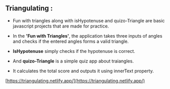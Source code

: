 ## Triangulating :
- Fun with triangles along with isHypotenuse and quizo-Triangle are basic javascript projects that are made for practice.

- In the **'Fun with Triangles'**, the application takes three inputs of angles and checks if the entered angles forms a valid triangle.
- **IsHypotenuse** simply checks if the hypotenuse is correct.
- And **quizo-Triangle** is a simple quiz app about traiangles.
- It calculates the total score and outputs it using innerText property.

  
[https://triangulating.netlify.app/](https://triangulating.netlify.app/)
